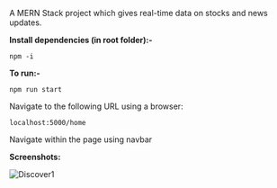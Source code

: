 A MERN Stack project which gives real-time data on stocks and news updates.

**Install dependencies (in root folder):-**

```npm -i```

**To run:-**

```npm run start```

Navigate to the following URL using a browser:

```localhost:5000/home```

Navigate within the page using navbar

**Screenshots:**

![Discover1](images/Discover1.jpg)
